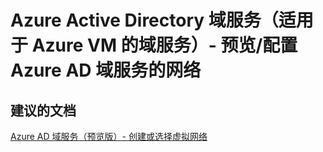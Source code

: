<properties
    pageTitle="Azure Active Directory 域服务（适用于 Azure VM 的域服务）- 预览/配置 Azure AD 域服务的网络"
    description="Azure Active Directory 域服务（适用于 Azure VM 的域服务）- 预览/配置 Azure AD 域服务的网络"
    service="microsoft.activedirectory"
    resource="activedirectory"
    authors="aashu"
    displayOrder=""
    selfHelpType="generic"
    supportTopicIds="32447390"
    resourceTags=""
    productPesIds="14785"
    cloudEnvironments="public"
/>


# Azure Active Directory 域服务（适用于 Azure VM 的域服务）- 预览/配置 Azure AD 域服务的网络


## **建议的文档**
[Azure AD 域服务（预览版）- 创建或选择虚拟网络](https://azure.microsoft.com/documentation/articles/active-directory-ds-getting-started-vnet/)



<!--HONumber=Jul16_HO4-->


